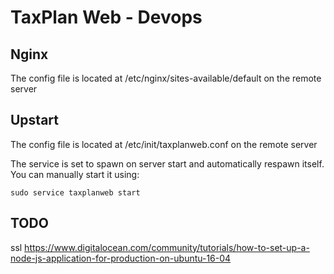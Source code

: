 # TaxPlan Web - Devops #

## Nginx ##

The config file is located at /etc/nginx/sites-available/default on the remote server

## Upstart ##

The config file is located at /etc/init/taxplanweb.conf on the remote server

The service is set to spawn on server start and automatically respawn itself.  You can manually start it using:
```
sudo service taxplanweb start
```


## TODO ##

ssl https://www.digitalocean.com/community/tutorials/how-to-set-up-a-node-js-application-for-production-on-ubuntu-16-04